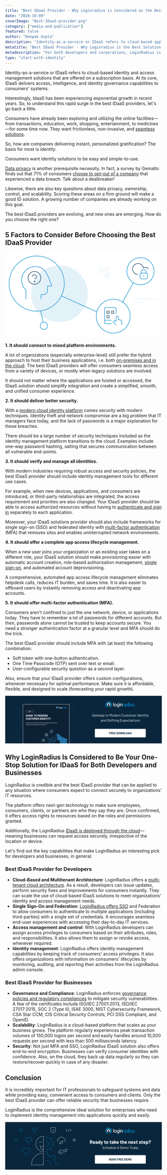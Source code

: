 ```yaml
---
title: "Best IDaaS Provider - Why Loginradius is Considered as the Best IDaaS Solution"
date: "2020-10-09"
coverImage: "Best-IDaaS-provider.png"
category: ["media-and-publication"]
featured: false
author: "Deepak Gupta"
description: "Identity-as-a-service or IDaaS refers to cloud-based applications for identity and access management provided on the basis of subscription. At its heart, IDaaS provides consumers’ systems with access, intelligence, and identity governance capabilities."
metatitle: "Best IDaaS Provider - Why Loginradius is the Best Solution | LoginRadius"
metadescription: "For both developers and corporations, LoginRadius is among the best IDaaS providers. Explore the capabilities that make LoginRadius a trusted supplier of IDaaS."
type: "start-with-identity"
---
```


Identity-as-a-service or IDaaS refers to cloud-based identity and access management solutions that are offered on a subscription basis. At its core, IDaaS delivers access, intelligence, and identity governance capabilities to consumers' systems.

Interestingly, IdaaS has been experiencing exponential growth in recent years. So, to understand this rapid surge in the best IDaaS providers, let's go back a little.

Consumers have already been exploring and utilizing the online facilities—from transactions, education, work, shopping, entertainment, to medicines—for some time now. They want frictionless, non-invasive, and [seamless solutions](https://www.loginradius.com/customer-experience-solutions/).

So, how are companies delivering instant, personalized gratification? The basis for most is _identity_.

Consumers want identity solutions to be easy and simple-to-use.

[Data privacy](https://www.loginradius.com/blog/2020/06/consumer-data-privacy-security/) is another prerequisite necessity. In fact, a survey by Gemalto finds out that 71% of consumers [choose to opt-out of a company](https://www.thalesgroup.com/en/markets/digital-identity-and-security/press-release/majority-of-consumers-would-stop-doing-business-with-companies-following-a-data-breach-finds-gemalto) that experienced a data breach. Talk about a dealbreaker!

Likewise, there are also key questions about data privacy, ownership, control, and scalability. Scoring these areas on a firm ground will make a good ID solution. A growing number of companies are already working on this goal.

The best IDaaS providers are evolving, and new ones are emerging. How do you choose the right one?

## 5 Factors to Consider Before Choosing the Best IDaaS Provider

![Best IDaaS solution](Best-IDaaS-solution-1.png)

**1\. It should connect to mixed platform environments.**

A lot of organizations (especially enterprise-level) still prefer the hybrid approach to host their business applications, i.e. both [on-premises and in the cloud](https://www.loginradius.com/multi-tenant-cloud/). The best IDaaS providers will offer consumers seamless access from a variety of devices, or mostly when legacy solutions are involved.

It should not matter where the applications are hosted or accessed, the IDaaS solution should simplify integration and create a simplified, smooth, and unified consumer experience.

**2\. It should deliver better security.**

With a [modern cloud identity platform](<https://www.loginradius.com/blog/2019/06/customer-identity-and-access-management/#:~:text=Customer%20identity%20and%20access%20management%20(CIAM)%20is%20a%20digital%20identity,while%20securely%20managing%20customer%20identities.>) comes security with modern techniques. Identity theft and network compromise are a big problem that IT managers face today, and the lack of passwords is a major explanation for these breaches.

There should be a large number of security techniques included as the identity management platform transitions to the cloud. Examples include one-way password hashing, salting that secures communication between all vulnerable end-points.

**3\. It should verify and manage all identities.**

With modern industries requiring robust access and security policies, the best IDaaS provider should include identity management tools for different use cases.

For example, when new devices, applications, and consumers are introduced, or third-party relationships are integrated, the access requirement and priorities are also changed. Your IDaaS provider should be able to access authorized resources without having to [authenticate and sign in](https://www.loginradius.com/authentication/) separately to each application.

Moreover, your IDaaS solutions provider should also include frameworks for single sign-on (SSO) and federated identity with [multi-factor authentication](https://www.loginradius.com/blog/2019/06/what-is-multi-factor-authentication/) (MFA) that removes silos and enables uninterrupted network environments.

**4\. It should offer a complete app access lifecycle management.**

When a new user joins your organization or an existing user takes on a different role, your IDaaS solution should make provisioning easier with automatic account creation, role-based authorization management, [single sign-on](https://www.loginradius.com/blog/2019/05/what-is-single-sign-on/), and automated account deprovisioning.

A comprehensive, automated app access lifecycle management eliminates helpdesk calls, reduces IT burden, and saves time. It is also easier to offboard users by instantly removing access and deactivating app accounts.

**5\. It should offer multi-factor authentication (MFA).**

Consumers aren't confined to just the one network, device, or applications today. They have to remember a lot of passwords for different accounts. But then, passwords alone cannot be trusted to keep accounts secure. You need a stronger authentication factor at a granular level and MFA should do the trick.

The best IDaaS provider should include MFA with (at least) the following combination:

- Soft token with one-button authentication.
- One Time Passcode (OTP) sent over text or email.
- User-configurable security question as a second layer.

Also, ensure that your IDaaS provider offers custom configurations, whenever necessary for optimal performance. Make sure it is affordable, flexible, and designed to scale (forecasting your rapid growth).

[![Guide-to-Modern-Customer-Identity-ebook](EB-Guide-to-Modern-Customer-Identity.png)](https://www.loginradius.com/resource/guide-to-modern-customer-identity/)

## Why LoginRadius Is Considered to Be Your One-Stop Solution for IDaaS for Both Developers and Businesses

LoginRadius is credible and the best IDaaS provider that can be applied to any situation where consumers expect to connect securely to organizations' IT resources.

The platform offers next-gen technology to make sure employees, consumers, clients, or partners are who they say they are. Once confirmed, it offers access rights to resources based on the roles and permissions granted.

Additionally, the LoginRadius [IDaaS is deployed through the cloud](https://www.loginradius.com/blog/2019/12/identity-as-a-service-for-business/)—meaning businesses can request access securely, irrespective of the location or device.

Let's find out the key capabilities that make LoginRadius an interesting pick for developers and businesses, in general.

### Best IDaaS Provider for Developers

- **Cloud-Based and Multitenant Architecture**: LoginRadius offers a [multi-tenant cloud architecture](https://www.loginradius.com/multi-tenant-cloud/). As a result, developers can issue updates, perform security fixes and improvements for consumers instantly. They can scale the use of cloud-based IDaaS solutions to meet organizations' identity and access management needs.
- **Single Sign-On and Federation**: [LoginRadius offers SSO](https://www.loginradius.com/single-sign-on/) and Federation to allow consumers to authenticate to multiple applications (including third-parties) with a single set of credentials. It encourages seamless end-user experiences with accessing their day-to-day IT services.
- **Access management and control**: With LoginRadius developers can assign access privileges to consumers based on their attributes, roles, and responsibilities. It also allows them to assign or revoke access, whenever required.
- **Identity management**: LoginRadius offers identity management capabilities by keeping track of consumers' access privileges. It also offers organizations with information on consumers' lifecycles by monitoring, auditing, and reporting their activities from the LoginRadius admin console.

### Best IDaaS Provider for Businesses

- **Governance and Compliance**: LoginRadius enforces [governance policies and regulatory compliances](https://www.loginradius.com/data-governance/) to mitigate security vulnerabilities. A few of the certificates include ISO/IEC 27001:2013, ISO/IEC 27017:2015, SOC 2 (Type II), ISAE 3000, NIST Cybersecurity Framework, CSA Star CCM, CIS Critical Security Controls, PCI DSS Compliant, and OpenID.
- **Scalability**: LoginRadius is a cloud-based platform that scales as your business grows. The platform regularly experiences peak transaction volumes of 150,000 logins per second and easily handles around 10,000 requests per second with less than 500 milliseconds latency.
- **Security**: Not just MFA and SSO, LoginRadius IDaaS solution also offers end-to-end encryption. Businesses can verify consumer identities with confidence. Also, on the cloud, they back up data regularly so they can restore/recover quickly in case of any disaster.

## Conclusion

It is incredibly important for IT professionals to safeguard systems and data while providing easy, convenient access to consumers and clients. Only the best IDaaS provider can offer reliable security that businesses require.

LoginRadius is the comprehensive ideal solution for enterprises who need to implement identity management into applications quickly and easily.

[![book-a-free-demo-loginradius](Book-a-free-demo-request.png)](https://www.loginradius.com/book-a-demo/)
